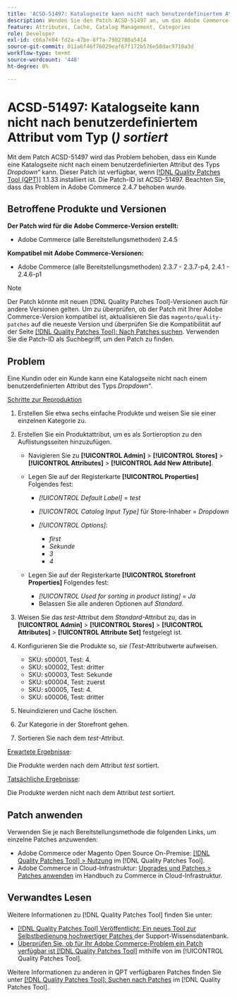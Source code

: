 ```yaml
---
title: 'ACSD-51497: Katalogseite kann nicht nach benutzerdefiniertem Attribut des Typs Dropdown sortiert werden'
description: Wenden Sie den Patch ACSD-51497 an, um das Adobe Commerce-Problem zu beheben, bei dem ein Kunde eine Katalogseite nicht nach benutzerdefinierten Attributen des Typs Dropdown sortieren kann.
feature: Attributes, Cache, Catalog Management, Categories
role: Developer
exl-id: c66a7e04-fd2a-47be-8f7a-7982780a5414
source-git-commit: 011a6f46f76029eaf67f172b576e58dac9710a3d
workflow-type: tm+mt
source-wordcount: '448'
ht-degree: 0%

---
```


# ACSD-51497: Katalogseite kann nicht nach benutzerdefiniertem Attribut vom Typ (*) sortiert*

Mit dem Patch ACSD-51497 wird das Problem behoben, dass ein Kunde eine Katalogseite nicht nach einem benutzerdefinierten Attribut des Typs *Dropdown“* kann. Dieser Patch ist verfügbar, wenn [[!DNL Quality Patches Tool (QPT)]](https://experienceleague.adobe.com/de/docs/commerce-operations/tools/quality-patches-tool/quality-patches-tool-to-self-serve-quality-patches) 1.1.33 installiert ist. Die Patch-ID ist ACSD-51497. Beachten Sie, dass das Problem in Adobe Commerce 2.4.7 behoben wurde.

## Betroffene Produkte und Versionen

**Der Patch wird für die Adobe Commerce-Version erstellt:**

* Adobe Commerce (alle Bereitstellungsmethoden) 2.4.5

**Kompatibel mit Adobe Commerce-Versionen:**

* Adobe Commerce (alle Bereitstellungsmethoden) 2.3.7 - 2.3.7-p4, 2.4.1 - 2.4.6-p1

>[!NOTE]
>
>Der Patch könnte mit neuen [!DNL Quality Patches Tool]-Versionen auch für andere Versionen gelten. Um zu überprüfen, ob der Patch mit Ihrer Adobe Commerce-Version kompatibel ist, aktualisieren Sie das `magento/quality-patches` auf die neueste Version und überprüfen Sie die Kompatibilität auf der Seite [[!DNL Quality Patches Tool]: Nach Patches suchen](https://experienceleague.adobe.com/tools/commerce-quality-patches/index.html?lang=de). Verwenden Sie die Patch-ID als Suchbegriff, um den Patch zu finden.

## Problem

Eine Kundin oder ein Kunde kann eine Katalogseite nicht nach einem benutzerdefinierten Attribut des Typs *Dropdown“*.

<u>Schritte zur Reproduktion</u>

1. Erstellen Sie etwa sechs einfache Produkte und weisen Sie sie einer einzelnen Kategorie zu.
1. Erstellen Sie ein Produktattribut, um es als Sortieroption zu den Auflistungsseiten hinzuzufügen.

   * Navigieren Sie zu **[!UICONTROL Admin]** > **[!UICONTROL Stores]** > **[!UICONTROL Attributes]** > **[!UICONTROL Add New Attribute]**.
   * Legen Sie auf der Registerkarte **[!UICONTROL Properties]** Folgendes fest:

      * *[!UICONTROL Default Label]* = *test*
      * *[!UICONTROL Catalog Input Type]* für Store-Inhaber = *Dropdown*
      * *[!UICONTROL Options]*:

         * *first*
         * *Sekunde*
         * *3*
         * *4*

   * Legen Sie auf der Registerkarte **[!UICONTROL Storefront Properties]** Folgendes fest:

      * *[!UICONTROL Used for sorting in product listing]* = *Ja*
      * Belassen Sie alle anderen Optionen auf *Standard*.

1. Weisen Sie das *test*-Attribut dem *Standard*-Attribut zu, das in **[!UICONTROL Admin]** > **[!UICONTROL Stores]** > **[!UICONTROL Attributes]** > **[!UICONTROL Attribute Set]** festgelegt ist.
1. Konfigurieren Sie die Produkte so, *sie (Test*-Attributwerte aufweisen.

   * SKU: s00001, Test: 4.
   * SKU: s00002, Test: dritter
   * SKU: s00003, Test: Sekunde
   * SKU: s00004, Test: zuerst
   * SKU: s00005, Test: 4.
   * SKU: s00006, Test: dritter

1. Neuindizieren und Cache löschen.
1. Zur Kategorie in der Storefront gehen.
1. Sortieren Sie nach dem *test*-Attribut.

<u>Erwartete Ergebnisse</u>:

Die Produkte werden nach dem Attribut *test* sortiert.

<u>Tatsächliche Ergebnisse</u>:

Die Produkte werden nicht nach dem Attribut *test* sortiert.

## Patch anwenden

Verwenden Sie je nach Bereitstellungsmethode die folgenden Links, um einzelne Patches anzuwenden:

* Adobe Commerce oder Magento Open Source On-Premise: [[!DNL Quality Patches Tool] > Nutzung](/help/tools/quality-patches-tool/usage.md) im [!DNL Quality Patches Tool].
* Adobe Commerce in Cloud-Infrastruktur: [Upgrades und Patches > Patches anwenden](https://experienceleague.adobe.com/docs/commerce-cloud-service/user-guide/develop/upgrade/apply-patches.html?lang=de) im Handbuch zu Commerce in Cloud-Infrastruktur.

## Verwandtes Lesen

Weitere Informationen zu [!DNL Quality Patches Tool] finden Sie unter:

* [[!DNL Quality Patches Tool] Veröffentlicht: Ein neues Tool zur Selbstbedienung hochwertiger Patches ](https://experienceleague.adobe.com/de/docs/commerce-operations/tools/quality-patches-tool/quality-patches-tool-to-self-serve-quality-patches) der Support-Wissensdatenbank.
* [Überprüfen Sie, ob für Ihr Adobe Commerce-Problem ein Patch verfügbar ist [!DNL Quality Patches Tool]](/help/tools/quality-patches-tool/patches-available-in-qpt/check-patch-for-magento-issue-with-magento-quality-patches.md) mithilfe von im [!UICONTROL Quality Patches Tool].


Weitere Informationen zu anderen in QPT verfügbaren Patches finden Sie unter [[!DNL Quality Patches Tool]: Suchen nach Patches](https://experienceleague.adobe.com/tools/commerce-quality-patches/index.html?lang=de) im [!DNL Quality Patches Tool].
